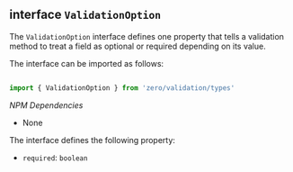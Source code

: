 ## interface `ValidationOption`

The `ValidationOption` interface defines one property that tells a validation method to treat a field as optional or required depending on its value.

The interface can be imported as follows:

```typescript

import { ValidationOption } from 'zero/validation/types'

```

*NPM Dependencies*
* None

The interface defines the following property:

* `required`: `boolean`

